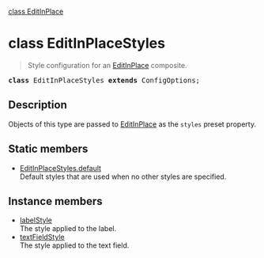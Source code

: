 [class EditInPlace](EditInPlace.md)

# class EditInPlaceStyles

> Style configuration for an [EditInPlace](EditInPlace.md) composite.

<pre class="docgen_signature"><b>class</b> EditInPlaceStyles <b>extends</b> ConfigOptions;</pre>

## Description

Objects of this type are passed to [EditInPlace](EditInPlace.md) as the `styles` preset property.

## Static members

- [<!--{ref:property}-->EditInPlaceStyles.default](EditInPlaceStyles_default.md) <!--{refchip:static}-->\
    Default styles that are used when no other styles are specified.

## Instance members

- [<!--{ref:property}-->labelStyle](EditInPlaceStyles_labelStyle.md) \
    The style applied to the label.
- [<!--{ref:property}-->textFieldStyle](EditInPlaceStyles_textFieldStyle.md) \
    The style applied to the text field.